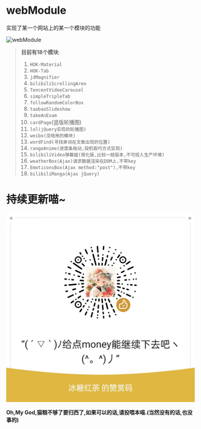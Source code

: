 # webModule

实现了某一个网站上的某一个模块的功能

![webModule](https://socialify.git.ci/xieleihan/webModule/image?description=1&font=Source%20Code%20Pro&forks=1&issues=1&language=1&logo=https%3A%2F%2Favatars.githubusercontent.com%2Fu%2F57227318%3Fv%3D4&name=1&owner=1&pattern=Floating%20Cogs&pulls=1&stargazers=1&theme=Light)



> **目前有18个模块**:
>
> 1. `HOK-Material`
> 2. `HOK-Tab`
> 3. `jdMagnifier`
> 4. `bilibiliScrollingAreo`
> 5. `TencentVideoCarousel`
> 6. `simpleTripleTab`
> 7. `followRandomColorBox`
> 8. `taobaoSlideshow`
> 9. `takeAnExam`
> 10. `cardPage`(竖版轮播图)
> 11. `lol(jQuery实现的轮播图)`
> 12. `weibo(没啥用的模块)`
> 13. `wordFind(寻找单词在文章出现的位置)`
> 14. `rangeAnime(进度条拖动,投机取巧方式实现)`
> 15. `bilibiliVideo弹幕姬(简化版,比较一般版本,不可投入生产环境)`
> 16. `weatherBox(Ajax)请求数据渲染在DOM上,不带key`
> 17. `EmoticonsBox(Ajax method:"post"),不带key`
> 18. `bilibiliManga(Ajax jQuery)`

# 持续更新喵~

<div align="center"><img src="./WeChatMenory.jpg" /></div>

**Oh,My God,猫粮不够了要归西了,如果可以的话,请投喂本喵.(当然没有的话,也没事的)**
